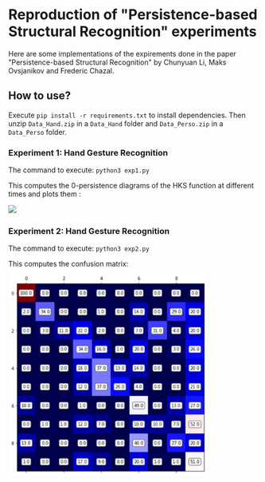 # Reproduction of "Persistence-based Structural Recognition" experiments

Here are some implementations of the expirements done in the paper "Persistence-based Structural Recognition" by Chunyuan Li, Maks Ovsjanikov and Frederic Chazal.

## How to use?

Execute `pip install -r requirements.txt` to install dependencies. Then unzip `Data_Hand.zip` in a `Data_Hand` folder and `Data_Perso.zip` in a `Data_Perso` folder.

### Experiment 1: Hand Gesture Recognition

The command to execute: `python3 exp1.py`

This computes the 0-persistence diagrams of the HKS function at different times and plots them :

<img src="README-rsrc/0-pers.png">

### Experiment 2: Hand Gesture Recognition

The command to execute: `python3 exp2.py`

This computes the confusion matrix:

<img src="README-rsrc/confusion-matrix.png">
